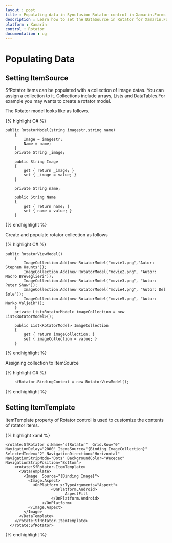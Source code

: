 ```yaml
---
layout : post
title : Populating data in Syncfusion Rotator control in Xamarin.Forms.
description : Learn how to set the DataSource in Rotator for Xamarin.Forms.
platform : Xamarin
control : Rotator 
documentation : ug
---
```


# Populating Data

## Setting ItemSource

SfRotator items can be populated with a collection of image datas. You can assign a collection to it. Collections include arrays, Lists and DataTables.For example you may wants to create a rotator model.

The Rotator model looks like as follows.

{% highlight C# %}
	
	public RotatorModel(string imagestr,string name)
        {
            Image = imagestr;
            Name = name;
        }
        private String _image;

        public String Image
        {
            get { return _image; }
            set { _image = value; }
        }

        private String name;

        public String Name
        {
            get { return name; }
            set { name = value; }
        }

{% endhighlight %}

Create and populate rotator collection as follows

{% highlight C# %}

	public RotatorViewModel()
        {
            ImageCollection.Add(new RotatorModel("movie1.png","Autor: Stephen Haunts"));
            ImageCollection.Add(new RotatorModel("movie2.png", "Autor: Macro Breveglieri"));
            ImageCollection.Add(new RotatorModel("movie3.png", "Autor: Peter Shaw"));
            ImageCollection.Add(new RotatorModel("movie4.png", "Autor: Del Sole"));
            ImageCollection.Add(new RotatorModel("movie5.png", "Autor: Marko Valjeik"));
        }
        private List<RotatorModel> imageCollection = new List<RotatorModel>();

        public List<RotatorModel> ImageCollection
        {
            get { return imageCollection; }
            set { imageCollection = value; }
        }


{% endhighlight %}

Assigning collection to ItemSource

{% highlight C# %}

 		sfRotator.BindingContext = new RotatorViewModel();

{% endhighlight %}

## Setting ItemTemplate

ItemTemplate property of Rotator control is used to customize the contents of rotator items.

{% highlight xaml %}

	<rotate:SfRotator x:Name="sfRotator"  Grid.Row="0" NavigationDelay="2000" ItemsSource="{Binding ImageCollection}" SelectedIndex="2" NavigationDirection="Horizontal" NavigationStripMode="Dots" BackgroundColor="#ececec" NavigationStripPosition="Bottom">
        <rotate:SfRotator.ItemTemplate>
          <DataTemplate>
            <Image  Source="{Binding Image}">
              <Image.Aspect>
                <OnPlatform x:TypeArguments="Aspect">
      			        <OnPlatform.Android>
        			          AspectFill
      			        </OnPlatform.Android>
    		        </OnPlatform>
              </Image.Aspect>
            </Image>
          </DataTemplate>
        </rotate:SfRotator.ItemTemplate>
      </rotate:SfRotator>
	  
{% endhighlight %}
